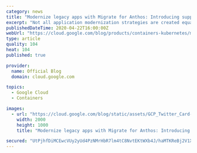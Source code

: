 ```yaml
---
category: news
title: "Modernize legacy apps with Migrate for Anthos: Introducing support for “day-two” operations"
excerpt: "Not all application modernization strategies are created equal. One of the simplest approaches is to take an existing virtual machine and save it as a container. But while the resulting container will work, it won’t give you the benefits of more sophisticated modernization techniques—both in terms of"
publishedDateTime: 2020-04-22T16:00:00Z
webUrl: "https://cloud.google.com/blog/products/containers-kubernetes/migrate-for-anthos-1-3-accelerates-modernization/"
type: article
quality: 104
heat: 104
published: true

provider:
  name: Official Blog
  domain: cloud.google.com

topics:
  - Google Cloud
  - Containers

images:
  - url: "https://cloud.google.com/blog/static/assets/GCP_Twitter_Card-2000×1000.png"
    width: 2000
    height: 1000
    title: "Modernize legacy apps with Migrate for Anthos: Introducing support for “day-two” operations"

secured: "UtPjhfDiMCEwcVUy2yUd4PzNMrHbR7lm4tC8NvtEKtWXb4J/haMTKReBj2V1XV8qM9mrLGcsK/7aZKTEcQPSYGN1g4/D+u4fMsmfuKUeklxYPzZ5FubnaR6AwE+23xHUWVciAGdJ4I99nPR8maBhkeqD6Vh01jS5MYtpN95MlV11S9vqgJ8JxYlu81MTcJaRdDshar0I5rI6/mHcdpLUWXtmBxdEKebbO0uionnGqaIe1w3F3GanNatXJ3k2vbqmDsze33OtypHd1llRGfyaLFxE0bfTQqXzTYfT4Wvi4JrRP2E97hSqfqxD38vB8I4650MrtgFGI4l9k1w0et1XNQ==;+Ls7QRA9+FIevCROqpqIig=="
---
```


